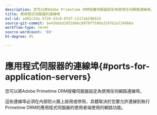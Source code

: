 ```yaml
---
description: 您可以將Adobe Primetime DRM授權伺服器設定為使用任何網路連線埠。
title: 應用程式伺服器的連線埠
exl-id: a482c54a-5f26-43c0-8fd7-c517ab296924
source-git-commit: be43bbbd1051886c8979ff590a3197b2a7249b6a
workflow-type: tm+mt
source-wordcount: '69'
ht-degree: 0%

---
```


# 應用程式伺服器的連線埠{#ports-for-application-servers}

您可以將Adobe Primetime DRM授權伺服器設定為使用任何網路連線埠。

這些連線埠必須在內部防火牆上啟用或停用，具體取決於您要允許連線到執行Primetime DRM的應用程式伺服器的使用者端使用的網路功能。
